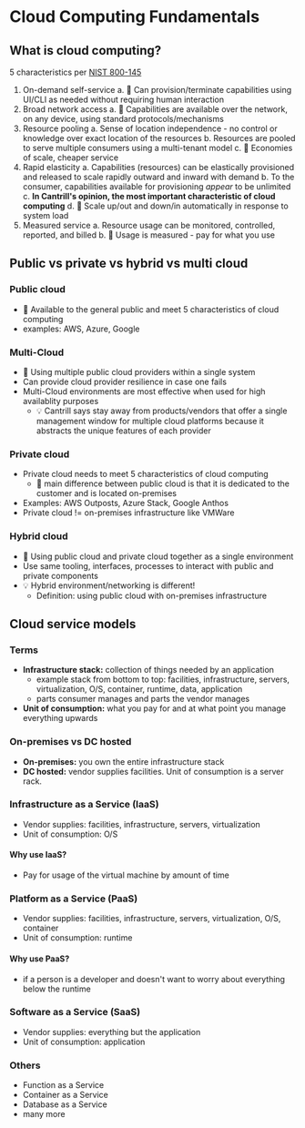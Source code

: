 # Cloud Computing Fundamentals

## What is cloud computing?

5 characteristics per [NIST 800-145](https://nvlpubs.nist.gov/nistpubs/Legacy/SP/nistspecialpublication800-145.pdf)

1. On-demand self-service
   a. 📝 Can provision/terminate capabilities using UI/CLI as needed without requiring human interaction
2. Broad network access
   a. 📝 Capabilities are available over the network, on any device, using standard protocols/mechanisms
3. Resource pooling
   a. Sense of location independence - no control or knowledge over exact location of the resources
   b. Resources are pooled to serve multiple consumers using a multi-tenant model
   c. 📝 Economies of scale, cheaper service
4. Rapid elasticity
   a. Capabilities (resources) can be elastically provisioned and released to scale rapidly outward and inward with demand
   b. To the consumer, capabilities available for provisioning _appear_ to be unlimited
   c. **In Cantrill's opinion, the most important characteristic of cloud computing**
   d. 📝 Scale up/out and down/in automatically in response to system load
5. Measured service
   a. Resource usage can be monitored, controlled, reported, and billed
   b. 📝 Usage is measured - pay for what you use

## Public vs private vs hybrid vs multi cloud

### Public cloud

- 📝 Available to the general public and meet 5 characteristics of cloud computing
- examples: AWS, Azure, Google

### Multi-Cloud

- 📝 Using multiple public cloud providers within a single system
- Can provide cloud provider resilience in case one fails
- Multi-Cloud environments are most effective when used for high availablity purposes
  - 💡 Cantrill says stay away from products/vendors that offer a single management window for multiple cloud platforms because it abstracts the unique features of each provider

### Private cloud

- Private cloud needs to meet 5 characteristics of cloud computing
  - 📝 main difference between public cloud is that it is dedicated to the customer and is located on-premises
- Examples: AWS Outposts, Azure Stack, Google Anthos
- Private cloud != on-premises infrastructure like VMWare

### Hybrid cloud

- 📝 Using public cloud and private cloud together as a single environment
- Use same tooling, interfaces, processes to interact with public and private components
- 💡 Hybrid environment/networking is different!
  - Definition: using public cloud with on-premises infrastructure

## Cloud service models

### Terms

- **Infrastructure stack:** collection of things needed by an application
  - example stack from bottom to top: facilities, infrastructure, servers, virtualization, O/S, container, runtime, data, application
  - parts consumer manages and parts the vendor manages
- **Unit of consumption:** what you pay for and at what point you manage everything upwards

### On-premises vs DC hosted

- **On-premises:** you own the entire infrastructure stack
- **DC hosted:** vendor supplies facilities. Unit of consumption is a server rack.

### Infrastructure as a Service (IaaS)

- Vendor supplies: facilities, infrastructure, servers, virtualization
- Unit of consumption: O/S

#### Why use IaaS?

- Pay for usage of the virtual machine by amount of time

### Platform as a Service (PaaS)

- Vendor supplies: facilities, infrastructure, servers, virtualization, O/S, container
- Unit of consumption: runtime

#### Why use PaaS?

- if a person is a developer and doesn't want to worry about everything below the runtime

### Software as a Service (SaaS)

- Vendor supplies: everything but the application
- Unit of consumption: application

### Others

- Function as a Service
- Container as a Service
- Database as a Service
- many more
